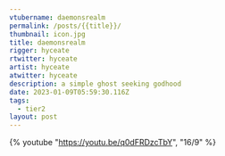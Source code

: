 ```yaml
---
vtubername: daemonsrealm
permalink: /posts/{{title}}/
thumbnail: icon.jpg
title: daemonsrealm
rigger: hyceate
rtwitter: hyceate
artist: hyceate
atwitter: hyceate
description: a simple ghost seeking godhood
date: 2023-01-09T05:59:30.116Z
tags:
  - tier2
layout: post
---
```

{% youtube "https://youtu.be/q0dFRDzcTbY", "16/9" %}